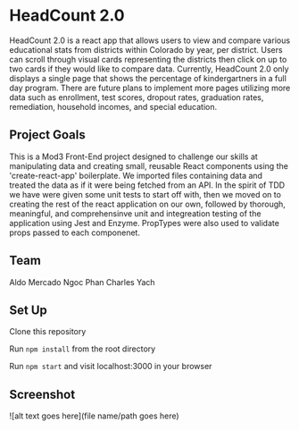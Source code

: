 # HeadCount 2.0

HeadCount 2.0 is a react app that allows users to view and compare various educational stats from districts within Colorado by year, per district. Users can scroll through visual cards representing the districts then click on up to two cards if they would like to compare data. Currently, HeadCount 2.0 only displays a single page that shows the percentage of kindergartners in a full day program. There are future plans to implement more pages utilizing more data such as enrollment, test scores, dropout rates, graduation rates, remediation, household incomes, and special education. 

## Project Goals

This is a Mod3 Front-End project designed to challenge our skills at manipulating data and creating small, reusable React components using the 'create-react-app' boilerplate. We imported files containing data and treated the data as if it were being fetched from an API. In the spirit of TDD we have were given some unit tests to start off with, then we moved on to creating the rest of the react application on our own, followed by thorough, meaningful, and comprehensinve unit and integreation testing of the application using Jest and Enzyme. PropTypes were also used to validate props passed to each componenet.

## Team

Aldo Mercado
Ngoc Phan
Charles Yach

## Set Up

Clone this repository

Run `npm install` from the root directory

Run `npm start` and visit localhost:3000 in your browser

## Screenshot

![alt text goes here](file name/path goes here)